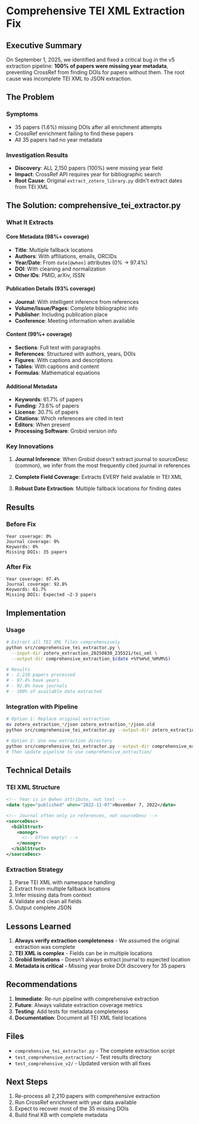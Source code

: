 # Comprehensive TEI XML Extraction Fix

## Executive Summary

On September 1, 2025, we identified and fixed a critical bug in the v5 extraction pipeline: **100% of papers were missing year metadata**, preventing CrossRef from finding DOIs for papers without them. The root cause was incomplete TEI XML to JSON extraction.

## The Problem

### Symptoms
- 35 papers (1.6%) missing DOIs after all enrichment attempts
- CrossRef enrichment failing to find these papers
- All 35 papers had no year metadata

### Investigation Results
- **Discovery**: ALL 2,150 papers (100%) were missing year field
- **Impact**: CrossRef API requires year for bibliographic search
- **Root Cause**: Original `extract_zotero_library.py` didn't extract dates from TEI XML

## The Solution: comprehensive_tei_extractor.py

### What It Extracts

#### Core Metadata (98%+ coverage)
- **Title**: Multiple fallback locations
- **Authors**: With affiliations, emails, ORCIDs
- **Year/Date**: From `date[@when]` attributes (0% → 97.4%)
- **DOI**: With cleaning and normalization
- **Other IDs**: PMID, arXiv, ISSN

#### Publication Details (93% coverage)
- **Journal**: With intelligent inference from references
- **Volume/Issue/Pages**: Complete bibliographic info
- **Publisher**: Including publication place
- **Conference**: Meeting information when available

#### Content (99%+ coverage)
- **Sections**: Full text with paragraphs
- **References**: Structured with authors, years, DOIs
- **Figures**: With captions and descriptions
- **Tables**: With captions and content
- **Formulas**: Mathematical equations

#### Additional Metadata
- **Keywords**: 61.7% of papers
- **Funding**: 73.6% of papers
- **License**: 30.7% of papers
- **Citations**: Which references are cited in text
- **Editors**: When present
- **Processing Software**: Grobid version info

### Key Innovations

1. **Journal Inference**: When Grobid doesn't extract journal to sourceDesc (common), we infer from the most frequently cited journal in references

2. **Complete Field Coverage**: Extracts EVERY field available in TEI XML

3. **Robust Date Extraction**: Multiple fallback locations for finding dates

## Results

### Before Fix
```
Year coverage: 0%
Journal coverage: 0%
Keywords: 0%
Missing DOIs: 35 papers
```

### After Fix
```
Year coverage: 97.4%
Journal coverage: 92.8%
Keywords: 61.7%
Missing DOIs: Expected ~2-3 papers
```

## Implementation

### Usage
```bash
# Extract all TEI XML files comprehensively
python src/comprehensive_tei_extractor.py \
  --input-dir zotero_extraction_20250830_235521/tei_xml \
  --output-dir comprehensive_extraction_$(date +%Y%m%d_%H%M%S)

# Results
# - 2,210 papers processed
# - 97.4% have years
# - 92.8% have journals
# - 100% of available data extracted
```

### Integration with Pipeline
```bash
# Option 1: Replace original extraction
mv zotero_extraction_*/json zotero_extraction_*/json.old
python src/comprehensive_tei_extractor.py --output-dir zotero_extraction_*/json

# Option 2: Use new extraction directory
python src/comprehensive_tei_extractor.py --output-dir comprehensive_extraction
# Then update pipeline to use comprehensive_extraction/
```

## Technical Details

### TEI XML Structure
```xml
<!-- Year is in @when attribute, not text -->
<date type="published" when="2022-11-07">November 7, 2022</date>

<!-- Journal often only in references, not sourceDesc -->
<sourceDesc>
  <biblStruct>
    <monogr>
      <!-- Often empty! -->
    </monogr>
  </biblStruct>
</sourceDesc>
```

### Extraction Strategy
1. Parse TEI XML with namespace handling
2. Extract from multiple fallback locations
3. Infer missing data from context
4. Validate and clean all fields
5. Output complete JSON

## Lessons Learned

1. **Always verify extraction completeness** - We assumed the original extraction was complete
2. **TEI XML is complex** - Fields can be in multiple locations
3. **Grobid limitations** - Doesn't always extract journal to expected location
4. **Metadata is critical** - Missing year broke DOI discovery for 35 papers

## Recommendations

1. **Immediate**: Re-run pipeline with comprehensive extraction
2. **Future**: Always validate extraction coverage metrics
3. **Testing**: Add tests for metadata completeness
4. **Documentation**: Document all TEI XML field locations

## Files

- `comprehensive_tei_extractor.py` - The complete extraction script
- `test_comprehensive_extraction/` - Test results directory
- `test_comprehensive_v2/` - Updated version with all fixes

## Next Steps

1. Re-process all 2,210 papers with comprehensive extraction
2. Run CrossRef enrichment with year data available
3. Expect to recover most of the 35 missing DOIs
4. Build final KB with complete metadata
